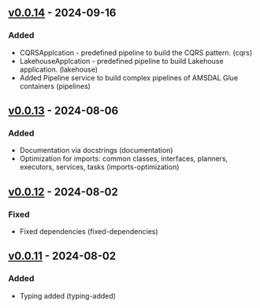 ## [v0.0.14](https://pypi.org/project/amsdal-glue/0.0.14/) - 2024-09-16

### Added

- CQRSApplcation - predefined pipeline to build the CQRS pattern. (cqrs)
- LakehouseApplcation - predefined pipeline to build Lakehouse application. (lakehouse)
- Added Pipeline service to build complex pipelines of AMSDAL Glue containers (pipelines)
## [v0.0.13](https://pypi.org/project/amsdal-glue/0.0.13/) - 2024-08-06

### Added

- Documentation via docstrings (documentation)
- Optimization for imports: common classes, interfaces, planners, executors, services, tasks (imports-optimization)
## [v0.0.12](https://pypi.org/project/amsdal-glue/0.0.12/) - 2024-08-02


### Fixed

- Fixed dependencies (fixed-dependencies)


## [v0.0.11](https://pypi.org/project/amsdal-glue/0.0.11/) - 2024-08-02


### Added

- Typing added (typing-added)
